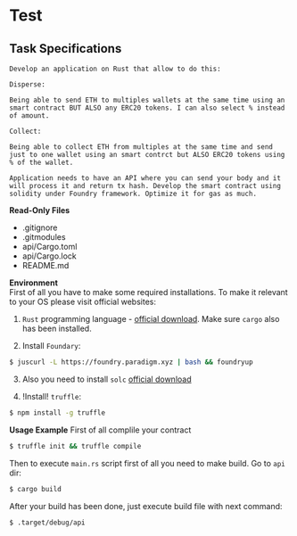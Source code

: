 # Test

## Task Specifications
```
Develop an application on Rust that allow to do this:

Disperse:

Being able to send ETH to multiples wallets at the same time using an smart contract BUT ALSO any ERC20 tokens. I can also select % instead of amount.

Collect:

Being able to collect ETH from multiples at the same time and send just to one wallet using an smart contrct but ALSO ERC20 tokens using % of the wallet.

Application needs to have an API where you can send your body and it will process it and return tx hash. Develop the smart contract using solidity under Foundry framework. Optimize it for gas as much. 
``` 

**Read-Only Files**
- .gitignore
- .gitmodules
- api/Cargo.toml
- api/Cargo.lock
- README.md

**Environment**  
First of all you have to make some required installations. To make it relevant to your OS please visit official websites: <br>

1) `Rust` programming language - [official download](https://www.rust-lang.org/tools/install). Make sure `cargo` also has been installed. 

2) Install `Foundary`:
```bash
$ juscurl -L https://foundry.paradigm.xyz | bash && foundryup
```

3) Also you need to install `solc` [official download](https://docs.soliditylang.org/en/latest/installing-solidity.html)

4) !Install! `truffle`:
```bash
$ npm install -g truffle
```

**Usage Example**
First of all complile your contract 
```bash
$ truffle init && truffle compile
```

Then to execute `main.rs` script first of all you need to make build. Go to `api` dir:

```bash
$ cargo build
```
After your build has been done, just execute build file with next command:
```bash
$ .target/debug/api
```
